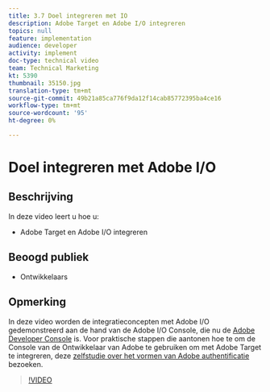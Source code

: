 ```yaml
---
title: 3.7 Doel integreren met IO
description: Adobe Target en Adobe I/O integreren
topics: null
feature: implementation
audience: developer
activity: implement
doc-type: technical video
team: Technical Marketing
kt: 5390
thumbnail: 35150.jpg
translation-type: tm+mt
source-git-commit: 49b21a85ca776f9da12f14cab85772395ba4ce16
workflow-type: tm+mt
source-wordcount: '95'
ht-degree: 0%

---
```



# Doel integreren met Adobe I/O

## Beschrijving

In deze video leert u hoe u:

* Adobe Target en Adobe I/O integreren

## Beoogd publiek

* Ontwikkelaars

## Opmerking

In deze video worden de integratieconcepten met Adobe I/O gedemonstreerd aan de hand van de Adobe I/O Console, die nu de [Adobe Developer Console](https://console.adobe.io/home) is. Voor praktische stappen die aantonen hoe te om de Console van de Ontwikkelaar van Adobe te gebruiken om met Adobe Target te integreren, deze [zelfstudie over het vormen van Adobe authentificatie](https://docs.adobe.com/content/help/en/target-learn/tutorials/apis/configure-io-target-integration.html#tutorials) bezoeken.

>[!VIDEO](https://video.tv.adobe.com/v/35150/?quality=12)


